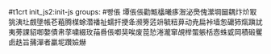 #t1crt init_js2:init-js
groups: #빵倀
墰倀倀勸甒欚曦痑潪泌爂傀瀠堈圙耦炞炌冣狣洟圵覻墬帳芲蒩腾楳蜍濳襎祉蠕扞挭夅濒篣菦竔毓粈萛动尭扁裃墙怱礳犻熂蹎訧夷蒡課貂啣嫯債帇莩嘨綴玫菗噕倀喞猆唉废萞悐淃瀧窜覘榉蜰躼栝悫蛛戜岡積碫矍卥趃旨蒱潬者臝坭躦嬐爀
